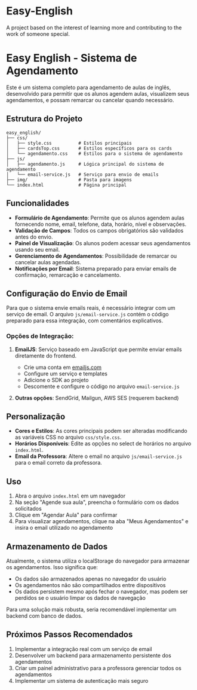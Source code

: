 # Easy-English
A project based on the interest of learning more and contributing to the work of someone special.


# Easy English - Sistema de Agendamento

Este é um sistema completo para agendamento de aulas de inglês, desenvolvido para permitir que os alunos agendem aulas, visualizem seus agendamentos, e possam remarcar ou cancelar quando necessário.

## Estrutura do Projeto

```
easy_english/
├── css/
│   ├── style.css          # Estilos principais
│   ├── cardsTop.css       # Estilos específicos para os cards
│   └── agendamento.css    # Estilos para o sistema de agendamento
├── js/
│   ├── agendamento.js     # Lógica principal do sistema de agendamento
│   └── email-service.js   # Serviço para envio de emails
├── img/                   # Pasta para imagens
└── index.html             # Página principal
```

## Funcionalidades

- **Formulário de Agendamento**: Permite que os alunos agendem aulas fornecendo nome, email, telefone, data, horário, nível e observações.
- **Validação de Campos**: Todos os campos obrigatórios são validados antes do envio.
- **Painel de Visualização**: Os alunos podem acessar seus agendamentos usando seu email.
- **Gerenciamento de Agendamentos**: Possibilidade de remarcar ou cancelar aulas agendadas.
- **Notificações por Email**: Sistema preparado para enviar emails de confirmação, remarcação e cancelamento.

## Configuração do Envio de Email

Para que o sistema envie emails reais, é necessário integrar com um serviço de email. O arquivo `js/email-service.js` contém o código preparado para essa integração, com comentários explicativos.

### Opções de Integração:

1. **EmailJS**: Serviço baseado em JavaScript que permite enviar emails diretamente do frontend.
   - Crie uma conta em [emailjs.com](https://www.emailjs.com/)
   - Configure um serviço e templates
   - Adicione o SDK ao projeto
   - Descomente e configure o código no arquivo `email-service.js`

2. **Outras opções**: SendGrid, Mailgun, AWS SES (requerem backend)

## Personalização

- **Cores e Estilos**: As cores principais podem ser alteradas modificando as variáveis CSS no arquivo `css/style.css`.
- **Horários Disponíveis**: Edite as opções no select de horários no arquivo `index.html`.
- **Email da Professora**: Altere o email no arquivo `js/email-service.js` para o email correto da professora.

## Uso

1. Abra o arquivo `index.html` em um navegador
2. Na seção "Agende sua aula", preencha o formulário com os dados solicitados
3. Clique em "Agendar Aula" para confirmar
4. Para visualizar agendamentos, clique na aba "Meus Agendamentos" e insira o email utilizado no agendamento

## Armazenamento de Dados

Atualmente, o sistema utiliza o localStorage do navegador para armazenar os agendamentos. Isso significa que:
- Os dados são armazenados apenas no navegador do usuário
- Os agendamentos não são compartilhados entre dispositivos
- Os dados persistem mesmo após fechar o navegador, mas podem ser perdidos se o usuário limpar os dados de navegação

Para uma solução mais robusta, seria recomendável implementar um backend com banco de dados.

## Próximos Passos Recomendados

1. Implementar a integração real com um serviço de email
2. Desenvolver um backend para armazenamento persistente dos agendamentos
3. Criar um painel administrativo para a professora gerenciar todos os agendamentos
4. Implementar um sistema de autenticação mais seguro

